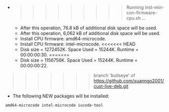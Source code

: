 * >>>>>>>>> Running inst-min-con-firmware-cpu.sh ...
  * After this operation, 76.8 kB of additional disk space will be used.
  * After this operation, 6,062 kB of additional disk space will be used.
  * Install CPU firmware: amd64-microcode.
  * Install CPU firmware: intel-microcode.
<<<<<<< HEAD
  * Disk size = 1272452K. Space Used = 15244K. Runtime = 00:00:00:30.
=======
  * Disk size = 1156756K. Space Used = 15244K. Runtime = 00:00:00:22.
>>>>>>> branch 'bullseye' of https://github.com/xuanngo2001/cust-live-deb.git
  * The following NEW packages will be installed:
  ```bash
amd64-microcode intel-microcode iucode-tool
  ```
